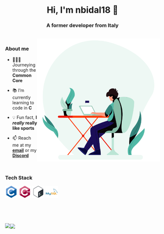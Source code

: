 <h1 align="center">
  Hi, I'm nbidal18 👋
</h1>

<h3 align="center">
  A former developer from Italy
</h3>

<br>

 <picture>
  <!-- dark mode -->
    <source media="(prefers-color-scheme: dark)" 
    srcset="https://github.com/nbidal18/nbidal18/blob/main/content/dark_dev.gif" >
  <!-- light mode -->
    <img align="right" width="400" src="https://github.com/nbidal18/nbidal18/blob/main/content/light_dev.gif">
  </picture>

<h3 align="left">
  About me
</h3>

<p>
  
  - 👨🏻‍💻 Journeying through the **Common Core**

  - 📚 I’m currently learning to code in **C**

  - 💡 Fun fact, **I *really* really like sports**

  - 📫 Reach me at my <a href="mailto:nizarbidal18@gmail.com">**email**</a> or my <a href="https://discordapp.com/users/439707953176510477">**Discord**</a>

</p>

<br>

<h3 align="left">
  Tech Stack
</h3>

<p align="left">
  <img alt="c" src="https://github.com/nbidal18/nbidal18/blob/main/content/c-original.svg" width="40" height="40" />
  <img alt="cplusplus" src="https://github.com/nbidal18/nbidal18/blob/main/content/cplusplus-original.svg" width="40" height="40" />
  <!-- <img alt="html5" src="https://github.com/nbidal18/nbidal18/blob/main/content/html5-original-wordmark.svg" width="40" height="40" /> -->
  <img alt="bash" src="https://github.com/nbidal18/nbidal18/blob/main/content/bash-original.svg" width="40" height="40" />
  <!-- <img alt="php" src="https://github.com/nbidal18/nbidal18/blob/main/content/php-original.svg" width="40" height="40" /> -->
  <img alt="mysql" src="https://github.com/nbidal18/nbidal18/blob/main/content/mysql-original-wordmark.svg" width="40" height="40" /> </a>
</p>

<br>
<br>
<br>

<p>
    <picture>
      <!-- dark mode -->
      <source media="(prefers-color-scheme: dark)" 
          srcset="https://github-readme-streak-stats.herokuapp.com/?user=nbidal18&exclude_days=Sun%2CSat&excludeDaysLabel=0c1117&stroke=1D2B3D&background=0c1117&ring=417bff&fire=22c55e&currStreakNum=a0bdff&currStreakLabel=a0bdff&sideNums=a0bdff&sideLabels=a0bdff&dates=417bff&hide_border=false&border=1D2B3D">
      <!-- light mode -->
      <img align="left" src="https://github-readme-streak-stats.herokuapp.com/?user=nbidal18&exclude_days=Sun%2CSat&excludeDaysLabel=fefeff&stroke=c4c4c4&background=fefeff&ring=32857c&fire=ff3c0b&currStreakNum=50b9a6&currStreakLabel=50b9a6&sideNums=50b9a6&sideLabels=50b9a6&dates=32857c&hide_border=false&border=c4c4c4">
    </picture>
    <picture>
      <!-- dark mode -->
      <source media="(prefers-color-scheme: dark)" 
          srcset="https://github-readme-stats.vercel.app/api/top-langs?username=nbidal18&show_icons=true&theme=dark&title_color=a0bdff&text_color=417bff&border_color=1D2B3D&bg_color=0c1117&hide_border=false&locale=en&layout=compact">
      <!-- light mode -->
      <img align="center" src="https://github-readme-stats.vercel.app/api/top-langs?username=nbidal18&show_icons=true&theme=dark&title_color=50b9a6&text_color=32857c&border_color=c4c4c4&bg_color=fefeff&hide_border=false&locale=en&layout=compact">
    </picture>
</p>


